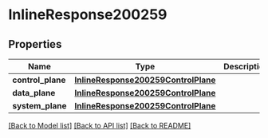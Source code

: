 # InlineResponse200259

## Properties
Name | Type | Description | Notes
------------ | ------------- | ------------- | -------------
**control_plane** | [**InlineResponse200259ControlPlane**](InlineResponse200259ControlPlane.md) |  | [optional] 
**data_plane** | [**InlineResponse200259ControlPlane**](InlineResponse200259ControlPlane.md) |  | [optional] 
**system_plane** | [**InlineResponse200259ControlPlane**](InlineResponse200259ControlPlane.md) |  | [optional] 

[[Back to Model list]](../README.md#documentation-for-models) [[Back to API list]](../README.md#documentation-for-api-endpoints) [[Back to README]](../README.md)

